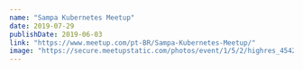 ```yaml
---
name: "Sampa Kubernetes Meetup"
date: 2019-07-29
publishDate: 2019-06-03
link: "https://www.meetup.com/pt-BR/Sampa-Kubernetes-Meetup/"
image: "https://secure.meetupstatic.com/photos/event/1/5/2/highres_454260338.jpeg"
---
```


